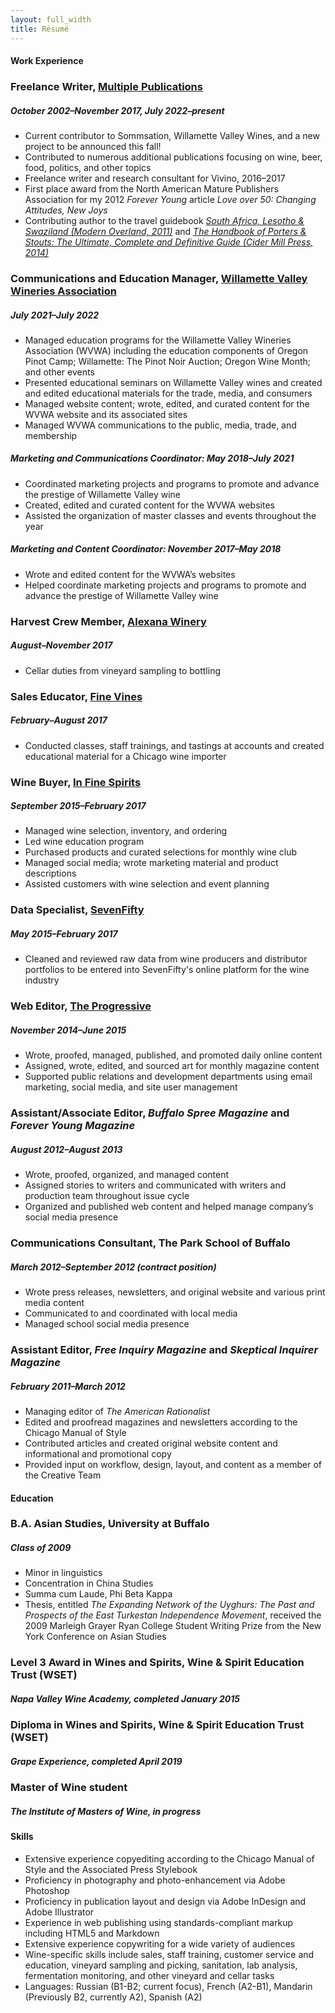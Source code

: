 ```yaml
---
layout: full_width
title: Résumé
---
```


#### Work Experience

### Freelance Writer, [Multiple Publications](/writing.html)

##### October 2002–November 2017, July 2022–present
* Current contributor to Sommsation, Willamette Valley Wines, and a new project to be announced this fall! 
* Contributed to numerous additional publications focusing on wine, beer, food, politics, and other topics
* Freelance writer and research consultant for Vivino, 2016–2017
* First place award from the North American Mature Publishers Association for my 2012 _Forever Young_ article _Love over 50: Changing Attitudes, New Joys_
* Contributing author to the travel guidebook [_South Africa, Lesotho & Swaziland (Modern Overland, 2011)_](http://www.modernoverland.com/store/index.php/south-africa-lesotho-swaziland.html) and [_The Handbook of Porters & Stouts: The Ultimate, Complete and Definitive Guide (Cider Mill Press, 2014)_](http://www.simonandschuster.com/books/The-Handbook-of-Porters-Stouts/Cider-Mill-Press/9781604334777)

### Communications and Education Manager, [Willamette Valley Wineries Association](http://willamettewines.com/)
##### July 2021–July 2022
* Managed education programs for the Willamette Valley Wineries Association (WVWA) including the education components of Oregon Pinot Camp; Willamette: The Pinot Noir Auction; Oregon Wine Month; and other events
* Presented educational seminars on Willamette Valley wines and created and edited educational materials for the trade, media, and consumers
* Managed website content; wrote, edited, and curated content for the WVWA website and its associated sites
* Managed WVWA communications to the public, media, trade, and membership
##### Marketing and Communications Coordinator: May 2018–July 2021
* Coordinated marketing projects and programs to promote and advance the prestige of Willamette Valley wine
* Created, edited and curated content for the WVWA websites
* Assisted the organization of master classes and events throughout the year
##### Marketing and Content Coordinator: November 2017–May 2018
* Wrote and edited content for the WVWA’s websites
* Helped coordinate marketing projects and programs to promote and advance the prestige of Willamette Valley wine

### Harvest Crew Member, [Alexana Winery](https://www.alexanawinery.com/)

##### August–November 2017

* Cellar duties from vineyard sampling to bottling

### Sales Educator, [Fine Vines](http://www.finevines.com/)

##### February–August 2017

* Conducted classes, staff trainings, and tastings at accounts and created educational material for a Chicago wine importer

### Wine Buyer, [In Fine Spirits](http://www.infinespirits.com)

##### September 2015–February 2017

* Managed wine selection, inventory, and ordering
* Led wine education program
* Purchased products and curated selections for monthly wine club 
* Managed social media; wrote marketing material and product descriptions 
* Assisted customers with wine selection and event planning

### Data Specialist, [SevenFifty](http://www.sevenfifty.com)

##### May 2015–February 2017

* Cleaned and reviewed raw data from wine producers and distributor portfolios to be entered into SevenFifty's online platform for the wine industry

### Web Editor, [The Progressive](http://www.progressive.org)

##### November 2014–June 2015

* Wrote, proofed, managed, published, and promoted daily online content
* Assigned, wrote, edited, and sourced art for monthly magazine content
* Supported public relations and development departments using email marketing, social media, and site user management

### Assistant/Associate Editor, _Buffalo Spree Magazine_ and _Forever Young Magazine_

##### August 2012–August 2013

* Wrote, proofed, organized, and managed content
* Assigned stories to writers and communicated with writers and production team throughout issue cycle
* Organized and published web content and helped manage company’s social media presence

### Communications Consultant, The Park School of Buffalo

##### March 2012–September 2012 (contract position)

* Wrote press releases, newsletters, and original website and various print media content
* Communicated to and coordinated with local media
* Managed school social media presence

### Assistant Editor, _Free Inquiry Magazine_ and _Skeptical Inquirer Magazine_

##### February 2011–March 2012

* Managing editor of _The American Rationalist_
* Edited and proofread magazines and newsletters according to the Chicago Manual of Style
* Contributed articles and created original website content and informational and promotional copy
* Provided input on workflow, design, layout, and content as a member of the Creative Team

#### Education

### B.A. Asian Studies, University at Buffalo

##### Class of 2009

* Minor in linguistics
* Concentration in China Studies
* Summa cum Laude, Phi Beta Kappa
* Thesis, entitled _The Expanding Network of the Uyghurs: The Past and Prospects of the East Turkestan Independence Movement_, received the 2009 Marleigh Grayer Ryan College Student Writing Prize from the New York Conference on Asian Studies

### Level 3 Award in Wines and Spirits, Wine & Spirit Education Trust (WSET)

##### Napa Valley Wine Academy, completed January 2015

### Diploma in Wines and Spirits, Wine & Spirit Education Trust (WSET)

##### Grape Experience, completed April 2019

### Master of Wine student

##### The Institute of Masters of Wine, in progress

#### Skills

* Extensive experience copyediting according to the Chicago Manual of Style and the Associated Press Stylebook
* Proficiency in photography and photo-enhancement via Adobe Photoshop
* Proficiency in publication layout and design via Adobe InDesign and Adobe Illustrator
* Experience in web publishing using standards-compliant markup including HTML5 and Markdown
* Extensive experience copywriting for a wide variety of audiences
* Wine-specific skills include sales, staff training, customer service and education, vineyard sampling and picking, sanitation, lab analysis, fermentation monitoring, and other vineyard and cellar tasks
* Languages: Russian (B1-B2; current focus), French (A2-B1), Mandarin (Previously B2, currently A2), Spanish (A2)